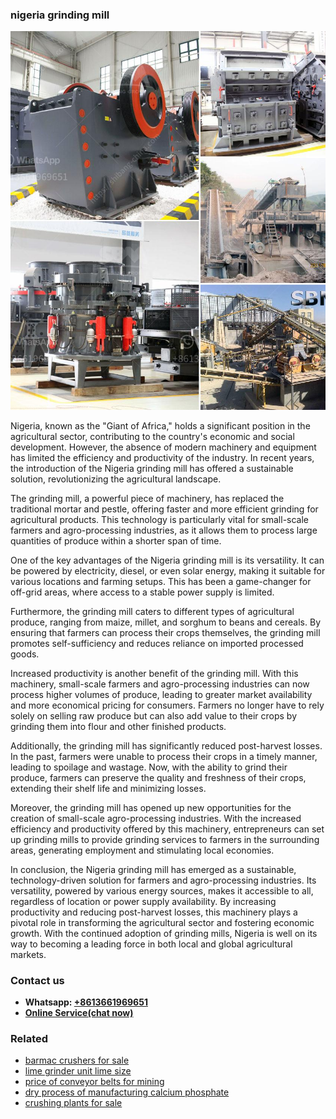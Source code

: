 <h3>nigeria grinding mill</h3><img src='1703042277.jpg' alt=''><p>Nigeria, known as the "Giant of Africa," holds a significant position in the agricultural sector, contributing to the country's economic and social development. However, the absence of modern machinery and equipment has limited the efficiency and productivity of the industry. In recent years, the introduction of the Nigeria grinding mill has offered a sustainable solution, revolutionizing the agricultural landscape.</p><p>The grinding mill, a powerful piece of machinery, has replaced the traditional mortar and pestle, offering faster and more efficient grinding for agricultural products. This technology is particularly vital for small-scale farmers and agro-processing industries, as it allows them to process large quantities of produce within a shorter span of time.</p><p>One of the key advantages of the Nigeria grinding mill is its versatility. It can be powered by electricity, diesel, or even solar energy, making it suitable for various locations and farming setups. This has been a game-changer for off-grid areas, where access to a stable power supply is limited.</p><p>Furthermore, the grinding mill caters to different types of agricultural produce, ranging from maize, millet, and sorghum to beans and cereals. By ensuring that farmers can process their crops themselves, the grinding mill promotes self-sufficiency and reduces reliance on imported processed goods.</p><p>Increased productivity is another benefit of the grinding mill. With this machinery, small-scale farmers and agro-processing industries can now process higher volumes of produce, leading to greater market availability and more economical pricing for consumers. Farmers no longer have to rely solely on selling raw produce but can also add value to their crops by grinding them into flour and other finished products.</p><p>Additionally, the grinding mill has significantly reduced post-harvest losses. In the past, farmers were unable to process their crops in a timely manner, leading to spoilage and wastage. Now, with the ability to grind their produce, farmers can preserve the quality and freshness of their crops, extending their shelf life and minimizing losses.</p><p>Moreover, the grinding mill has opened up new opportunities for the creation of small-scale agro-processing industries. With the increased efficiency and productivity offered by this machinery, entrepreneurs can set up grinding mills to provide grinding services to farmers in the surrounding areas, generating employment and stimulating local economies.</p><p>In conclusion, the Nigeria grinding mill has emerged as a sustainable, technology-driven solution for farmers and agro-processing industries. Its versatility, powered by various energy sources, makes it accessible to all, regardless of location or power supply availability. By increasing productivity and reducing post-harvest losses, this machinery plays a pivotal role in transforming the agricultural sector and fostering economic growth. With the continued adoption of grinding mills, Nigeria is well on its way to becoming a leading force in both local and global agricultural markets.</p><h3>Contact us</h3><ul><li><strong>Whatsapp:&nbsp;<a href="https://wa.me/8613661969651">+8613661969651</a></strong></li><li><a href="https://swt.shibang-china.com/?git&amp;zhl&amp;nigeria grinding mill"><strong>Online Service(chat now)</strong></a></li></ul><h3>Related</h3><ul><li><a href='barmac crushers for sale.md'>barmac crushers for sale</a></li><li><a href='lime grinder unit lime size.md'>lime grinder unit lime size</a></li><li><a href='price of conveyor belts for mining.md'>price of conveyor belts for mining</a></li><li><a href='dry process of manufacturing calcium phosphate.md'>dry process of manufacturing calcium phosphate</a></li><li><a href='crushing plants for sale.md'>crushing plants for sale</a></li></ul>
